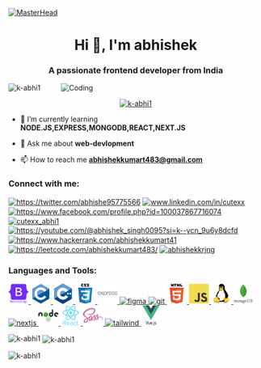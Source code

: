 
[![MasterHead](http://propulsive.in/assets/img/service-icon/web.gif)](https://github.com/k-abhi1)
<h1 align="center">Hi 👋, I'm abhishek</h1>
<h3 align="center">A passionate frontend developer from India</h3>
<img align="right" alt="Coding" width="400" src="https://cdn.dribbble.com/users/1162077/screenshort/3848914/programmer.gif">
<p align="left"> <img src="https://komarev.com/ghpvc/?username=k-abhi1&label=Profile%20views&color=0e75b6&style=flat" alt="k-abhi1" /> </p>

<div align="center"> <a href="https://github.com/ryo-ma/github-profile-trophy"><img src="https://github-profile-trophy.vercel.app/?username=k-abhi1&theme=radical&row=2&column=4&margin-w=50&margin-h=15" alt="k-abhi1" /></a></div>

- 🌱 I’m currently learning **NODE.JS,EXPRESS,MONGODB,REACT,NEXT.JS**

- 💬 Ask me about **web-devlopment**

- 📫 How to reach me **abhishekkumart483@gmail.com**

<h3 align="left">Connect with me:</h3>
<p align="left">
<a href="https://twitter.com/https://twitter.com/abhishe95775566" target="blank"><img align="center" src="https://raw.githubusercontent.com/rahuldkjain/github-profile-readme-generator/master/src/images/icons/Social/twitter.svg" alt="https://twitter.com/abhishe95775566" height="30" width="40" /></a>
<a href="https://linkedin.com/in/www.linkedin.com/in/cutexx" target="blank"><img align="center" src="https://raw.githubusercontent.com/rahuldkjain/github-profile-readme-generator/master/src/images/icons/Social/linked-in-alt.svg" alt="www.linkedin.com/in/cutexx" height="30" width="40" /></a>
<a href="https://fb.com/https://www.facebook.com/profile.php?id=100037867716074" target="blank"><img align="center" src="https://raw.githubusercontent.com/rahuldkjain/github-profile-readme-generator/master/src/images/icons/Social/facebook.svg" alt="https://www.facebook.com/profile.php?id=100037867716074" height="30" width="40" /></a>
<a href="https://instagram.com/cutexx_abhi1" target="blank"><img align="center" src="https://raw.githubusercontent.com/rahuldkjain/github-profile-readme-generator/master/src/images/icons/Social/instagram.svg" alt="cutexx_abhi1" height="30" width="40" /></a>
<a href="https://www.youtube.com/c/https://youtube.com/@abhishek_singh0095?si=k--ycn_9u6y8dcfd" target="blank"><img align="center" src="https://raw.githubusercontent.com/rahuldkjain/github-profile-readme-generator/master/src/images/icons/Social/youtube.svg" alt="https://youtube.com/@abhishek_singh0095?si=k--ycn_9u6y8dcfd" height="30" width="40" /></a>
<a href="https://www.hackerrank.com/https://www.hackerrank.com/abhishekkumart41" target="blank"><img align="center" src="https://raw.githubusercontent.com/rahuldkjain/github-profile-readme-generator/master/src/images/icons/Social/hackerrank.svg" alt="https://www.hackerrank.com/abhishekkumart41" height="30" width="40" /></a>
<a href="https://www.leetcode.com/https://leetcode.com/abhishekkumart483/" target="blank"><img align="center" src="https://raw.githubusercontent.com/rahuldkjain/github-profile-readme-generator/master/src/images/icons/Social/leet-code.svg" alt="https://leetcode.com/abhishekkumart483/" height="30" width="40" /></a>
<a href="https://auth.geeksforgeeks.org/user/abhishekkrjng" target="blank"><img align="center" src="https://raw.githubusercontent.com/rahuldkjain/github-profile-readme-generator/master/src/images/icons/Social/geeks-for-geeks.svg" alt="abhishekkrjng" height="30" width="40" /></a>
</p>

<h3 align="left">Languages and Tools:</h3>
<p align="left"> <a href="https://getbootstrap.com" target="_blank" rel="noreferrer"> <img src="https://raw.githubusercontent.com/devicons/devicon/master/icons/bootstrap/bootstrap-plain-wordmark.svg" alt="bootstrap" width="40" height="40"/> </a> <a href="https://www.cprogramming.com/" target="_blank" rel="noreferrer"> <img src="https://raw.githubusercontent.com/devicons/devicon/master/icons/c/c-original.svg" alt="c" width="40" height="40"/> </a> <a href="https://www.w3schools.com/cpp/" target="_blank" rel="noreferrer"> <img src="https://raw.githubusercontent.com/devicons/devicon/master/icons/cplusplus/cplusplus-original.svg" alt="cplusplus" width="40" height="40"/> </a> <a href="https://www.w3schools.com/css/" target="_blank" rel="noreferrer"> <img src="https://raw.githubusercontent.com/devicons/devicon/master/icons/css3/css3-original-wordmark.svg" alt="css3" width="40" height="40"/> </a> <a href="https://expressjs.com" target="_blank" rel="noreferrer"> <img src="https://raw.githubusercontent.com/devicons/devicon/master/icons/express/express-original-wordmark.svg" alt="express" width="40" height="40"/> </a> <a href="https://www.figma.com/" target="_blank" rel="noreferrer"> <img src="https://www.vectorlogo.zone/logos/figma/figma-icon.svg" alt="figma" width="40" height="40"/> </a> <a href="https://git-scm.com/" target="_blank" rel="noreferrer"> <img src="https://www.vectorlogo.zone/logos/git-scm/git-scm-icon.svg" alt="git" width="40" height="40"/> </a> <a href="https://www.w3.org/html/" target="_blank" rel="noreferrer"> <img src="https://raw.githubusercontent.com/devicons/devicon/master/icons/html5/html5-original-wordmark.svg" alt="html5" width="40" height="40"/> </a> <a href="https://developer.mozilla.org/en-US/docs/Web/JavaScript" target="_blank" rel="noreferrer"> <img src="https://raw.githubusercontent.com/devicons/devicon/master/icons/javascript/javascript-original.svg" alt="javascript" width="40" height="40"/> </a> <a href="https://www.linux.org/" target="_blank" rel="noreferrer"> <img src="https://raw.githubusercontent.com/devicons/devicon/master/icons/linux/linux-original.svg" alt="linux" width="40" height="40"/> </a> <a href="https://www.mongodb.com/" target="_blank" rel="noreferrer"> <img src="https://raw.githubusercontent.com/devicons/devicon/master/icons/mongodb/mongodb-original-wordmark.svg" alt="mongodb" width="40" height="40"/> </a> <a href="https://nextjs.org/" target="_blank" rel="noreferrer"> <img src="https://cdn.worldvectorlogo.com/logos/nextjs-2.svg" alt="nextjs" width="40" height="40"/> </a> <a href="https://nodejs.org" target="_blank" rel="noreferrer"> <img src="https://raw.githubusercontent.com/devicons/devicon/master/icons/nodejs/nodejs-original-wordmark.svg" alt="nodejs" width="40" height="40"/> </a> <a href="https://reactjs.org/" target="_blank" rel="noreferrer"> <img src="https://raw.githubusercontent.com/devicons/devicon/master/icons/react/react-original-wordmark.svg" alt="react" width="40" height="40"/> </a> <a href="https://sass-lang.com" target="_blank" rel="noreferrer"> <img src="https://raw.githubusercontent.com/devicons/devicon/master/icons/sass/sass-original.svg" alt="sass" width="40" height="40"/> </a> <a href="https://tailwindcss.com/" target="_blank" rel="noreferrer"> <img src="https://www.vectorlogo.zone/logos/tailwindcss/tailwindcss-icon.svg" alt="tailwind" width="40" height="40"/> </a> <a href="https://vuejs.org/" target="_blank" rel="noreferrer"> <img src="https://raw.githubusercontent.com/devicons/devicon/master/icons/vuejs/vuejs-original-wordmark.svg" alt="vuejs" width="40" height="40"/> </a> </p>

<p><img align="left" src="https://github-readme-stats.vercel.app/api/top-langs?username=k-abhi1&show_icons=true&locale=en&layout=compact" alt="k-abhi1" /></p>

<p>&nbsp;<img align="center" src="https://github-readme-stats.vercel.app/api?username=k-abhi1&show_icons=true&locale=en" alt="k-abhi1" /></p>

<p><img align="center" src="https://github-readme-streak-stats.herokuapp.com/?user=k-abhi1&" alt="k-abhi1" /></p>
